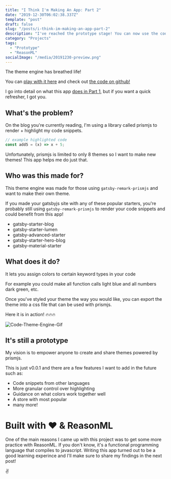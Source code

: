 ```yaml
---
title: "I Think I'm Making An App: Part 2"
date: "2019-12-30T06:02:38.337Z"
template: "post"
draft: false
slug: "/posts/i-think-im-making-an-app-part-2"
description: "I've reached the prototype stage! You can now use the code theme engine to make your own code themes using prismjs with gatsby"
category: "Projects"
tags:
  - "Prototype" 
  - "ReasonML"
socialImage: "/media/20191230-preview.png"
---
```


The theme engine has breathed life!

You can [play with it here](https://abdisalan.github.io/code-theme-engine/) and check out [the code on github!](https://github.com/Abdisalan/code-theme-engine)

I go into detail on what this app [does in Part 1](/posts/i-think-im-making-an-app-part-1), but if you want a quick refresher, I got you.

## What's the problem?

On the blog you're currently reading, I'm using a library called prismjs to render + highlight my code snippets. 

```javascript
// example highlighted code
const add5 = (x) => x + 5;
```

Unfortunately, prismjs is limited to only 8 themes so I want to make new themes! This app helps me do just that.

## Who was this made for?

This theme engine was made for those using `gatsby-remark-prismjs` and want to make their own theme.

If you made your gatsbyjs site with any of these popular starters, you're probably still using `gatsby-remark-prismjs` to render your code snippets and could benefit from this app!

- gatsby-starter-blog
- gatsby-starter-lumen
- gatsby-advanced-starter
- gatsby-starter-hero-blog
- gatsby-material-starter

## What does it do?

It lets you assign colors to certain keyword types in your code

For example you could make all function calls light blue and all numbers dark green, etc.

Once you've styled your theme the way you would like, you can export the theme into a css file that can be used with prismjs.

Here it is in action! 🔥🔥🔥

![Code-Theme-Engine-Gif](/media/20191230-themeEngine.gif)

## It's still a prototype

My vision is to empower anyone to create and share themes powered by prismjs.

This is just v0.0.1 and there are a few features I want to add in the future such as:

- Code snippets from other languages
- More granular control over highlighting
- Guidance on what colors work together well
- A store with most popular
- many more!

# Built with ❤️ & ReasonML

One of the main reasons I came up with this project was to get some more practice with ReasonML. If you don't know, it's a functional programming language that compiles to javascript. Writing this app turned out to be a good learning experince and I'll make sure to share my findings in the next post!

✌️